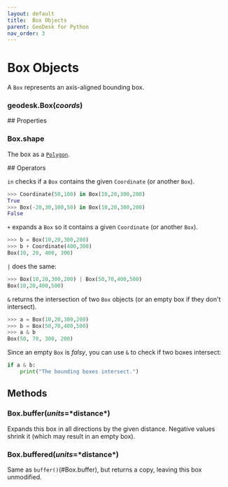 ```yaml
---
layout: default
title:  Box Objects
parent: GeoDesk for Python
nav_order: 3
---
```



<a id="Box"></a>

# Box Objects

A `Box` represents an axis-aligned bounding box.

<h3 id="Box_Box" class="api"><span class="prefix">geodesk.</span><span class="name">Box</span><span class="paren">(</span><i>coords</i><span class="paren">)</span></h3><div class="api" markdown="1">

</div>
## Properties

<h3 id="Box_shape" class="api"><span class="prefix">Box.</span><span class="name">shape</span></h3><div class="api" markdown="1">

The box as a [`Polygon`](/python\Geometry#Geometry).

</div>
## Operators

`in` checks if a `Box` contains the given `Coordinate` (or another `Box`).

```python
>>> Coordinate(50,100) in Box(10,20,300,200)
True
>>> Box(-20,30,100,50) in Box(10,20,300,200)
False
```

`+` expands a `Box` so it contains a given `Coordinate` (or another `Box`).

```python
>>> b = Box(10,20,300,200)
>>> b + Coordinate(400,300)
Box(10, 20, 400, 300)
```

`|` does the same:

```python
>>> Box(10,20,300,200) | Box(50,70,400,500)
Box(10,20,400,500)
```

`&` returns the intersection of two `Box` objects (or an empty box if they don't intersect).

```python
>>> a = Box(10,20,300,200)
>>> b = Box(50,70,400,500)
>>> a & b
Box(50, 70, 300, 200)
```

Since an empty `Box` is *falsy*, you can use `&` to check if two boxes intersect:

```python
if a & b:
    print("The bounding boxes intersect.")
```

## Methods

<h3 id="Box_buffer" class="api"><span class="prefix">Box.</span><span class="name">buffer</span><span class="paren">(</span><i>units</i>=<span class="default">*distance*</span><span class="paren">)</span></h3><div class="api" markdown="1">

Expands this box in all directions by the given distance. Negative values shrink it (which may result in an empty box).

</div><h3 id="Box_buffered" class="api"><span class="prefix">Box.</span><span class="name">buffered</span><span class="paren">(</span><i>units</i>=<span class="default">*distance*</span><span class="paren">)</span></h3><div class="api" markdown="1">

Same as `buffer()`(#Box.buffer), but returns a copy, leaving this box unmodified.
